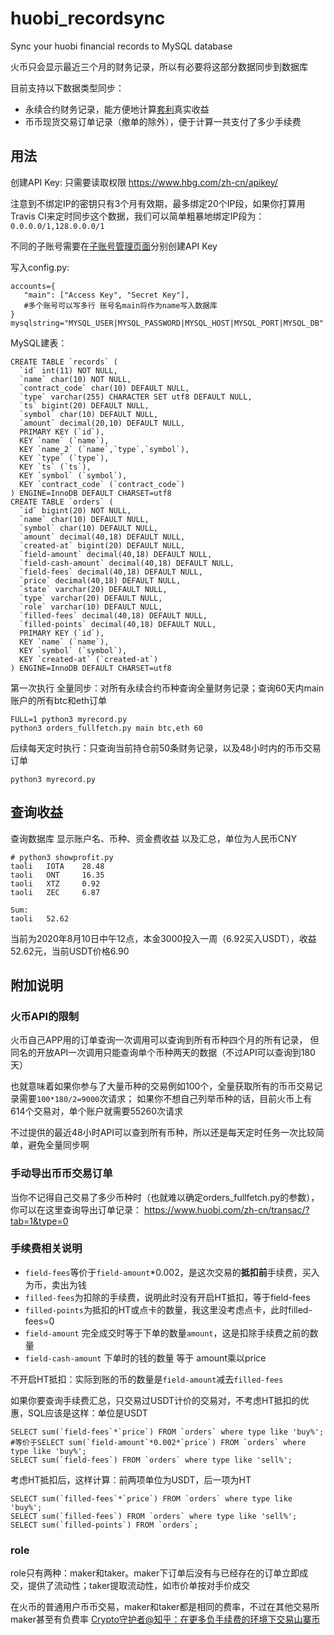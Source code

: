 # huobi_recordsync
Sync your huobi financial records to MySQL database

火币只会显示最近三个月的财务记录，所以有必要将这部分数据同步到数据库

目前支持以下数据类型同步：
- 永续合约财务记录，能方便地计算[套利](https://blog.chenyuan.me/Bitcoin/)真实收益
- 币币现货交易订单记录（撤单的除外），便于计算一共支付了多少手续费

## 用法

创建API Key: 只需要读取权限 https://www.hbg.com/zh-cn/apikey/

注意到不绑定IP的密钥只有3个月有效期，最多绑定20个IP段，如果你打算用Travis CI来定时同步这个数据，我们可以简单粗暴地绑定IP段为：`0.0.0.0/1,128.0.0.0/1`

不同的子账号需要在[子账号管理页面](https://account.huobi.com/zh-cn/subaccount/management/)分别创建API Key

写入config.py:

```
accounts={
   "main": ["Access Key", "Secret Key"],
   #多个账号可以写多行 账号名main将作为name写入数据库
}
mysqlstring="MYSQL_USER|MYSQL_PASSWORD|MYSQL_HOST|MYSQL_PORT|MYSQL_DB"
```

MySQL建表：

```
CREATE TABLE `records` (
  `id` int(11) NOT NULL,
  `name` char(10) NOT NULL,
  `contract_code` char(10) DEFAULT NULL,
  `type` varchar(255) CHARACTER SET utf8 DEFAULT NULL,
  `ts` bigint(20) DEFAULT NULL,
  `symbol` char(10) DEFAULT NULL,
  `amount` decimal(20,10) DEFAULT NULL,
  PRIMARY KEY (`id`),
  KEY `name` (`name`),
  KEY `name_2` (`name`,`type`,`symbol`),
  KEY `type` (`type`),
  KEY `ts` (`ts`),
  KEY `symbol` (`symbol`),
  KEY `contract_code` (`contract_code`)
) ENGINE=InnoDB DEFAULT CHARSET=utf8
CREATE TABLE `orders` (
  `id` bigint(20) NOT NULL,
  `name` char(10) DEFAULT NULL,
  `symbol` char(10) DEFAULT NULL,
  `amount` decimal(40,18) DEFAULT NULL,
  `created-at` bigint(20) DEFAULT NULL,
  `field-amount` decimal(40,18) DEFAULT NULL,
  `field-cash-amount` decimal(40,18) DEFAULT NULL,
  `field-fees` decimal(40,18) DEFAULT NULL,
  `price` decimal(40,18) DEFAULT NULL,
  `state` varchar(20) DEFAULT NULL,
  `type` varchar(20) DEFAULT NULL,
  `role` varchar(10) DEFAULT NULL,
  `filled-fees` decimal(40,18) DEFAULT NULL,
  `filled-points` decimal(40,18) DEFAULT NULL,
  PRIMARY KEY (`id`),
  KEY `name` (`name`),
  KEY `symbol` (`symbol`),
  KEY `created-at` (`created-at`)
) ENGINE=InnoDB DEFAULT CHARSET=utf8
```

第一次执行 全量同步：对所有永续合约币种查询全量财务记录；查询60天内main账户的所有btc和eth订单

```
FULL=1 python3 myrecord.py
python3 orders_fullfetch.py main btc,eth 60
```

后续每天定时执行：只查询当前持仓前50条财务记录，以及48小时内的币币交易订单

```
python3 myrecord.py
```

## 查询收益

查询数据库 显示账户名、币种、资金费收益 以及汇总，单位为人民币CNY

```
# python3 showprofit.py
taoli   IOTA    28.48
taoli   ONT     16.35
taoli   XTZ     0.92
taoli   ZEC     6.87

Sum:
taoli   52.62
```

当前为2020年8月10日中午12点，本金3000投入一周（6.92买入USDT），收益52.62元，当前USDT价格6.90

## 附加说明

### 火币API的限制

火币自己APP用的订单查询一次调用可以查询到所有币种四个月的所有记录，
但同名的开放API一次调用只能查询单个币种两天的数据（不过API可以查询到180天）

也就意味着如果你参与了大量币种的交易例如100个，全量获取所有的币币交易记录需要`100*180/2=9000`次请求；
如果你不想自己列举币种的话，目前火币上有614个交易对，单个账户就需要55260次请求

不过提供的最近48小时API可以查到所有币种，所以还是每天定时任务一次比较简单，避免全量同步啊

### 手动导出币币交易订单

当你不记得自己交易了多少币种时（也就难以确定orders_fullfetch.py的参数），
你可以在这里查询导出订单记录： https://www.huobi.com/zh-cn/transac/?tab=1&type=0

### 手续费相关说明

- `field-fees`等价于`field-amount`*0.002，是这次交易的**抵扣前**手续费，买入为币，卖出为钱
- `filled-fees`为扣除的手续费，说明此时没有开启HT抵扣，等于field-fees
- `filled-points`为抵扣的HT或点卡的数量，我这里没考虑点卡，此时filled-fees=0
- `field-amount` 完全成交时等于下单的数量`amount`，这是扣除手续费之前的数量
- `field-cash-amount` 下单时的钱的数量 等于 amount乘以price

不开启HT抵扣：实际到账的币的数量是`field-amount`减去`filled-fees`

如果你要查询手续费汇总，只交易过USDT计价的交易对，不考虑HT抵扣的优惠，SQL应该是这样：单位是USDT

```
SELECT sum(`field-fees`*`price`) FROM `orders` where type like 'buy%';
#等价于SELECT sum(`field-amount`*0.002*`price`) FROM `orders` where type like 'buy%';
SELECT sum(`field-fees`) FROM `orders` where type like 'sell%';
```

考虑HT抵扣后，这样计算：前两项单位为USDT，后一项为HT

```
SELECT sum(`filled-fees`*`price`) FROM `orders` where type like 'buy%';
SELECT sum(`filled-fees`) FROM `orders` where type like 'sell%';
SELECT sum(`filled-points`) FROM `orders`;
```

### role

role只有两种：maker和taker。maker下订单后没有与已经存在的订单立即成交，提供了流动性；taker提取流动性，如市价单按对手价成交

在火币的普通用户币币交易，maker和taker都是相同的费率，不过在其他交易所maker甚至有负费率 [Crypto守护者@知乎：在更多负手续费的环境下交易山寨币](https://zhuanlan.zhihu.com/p/34082684)


